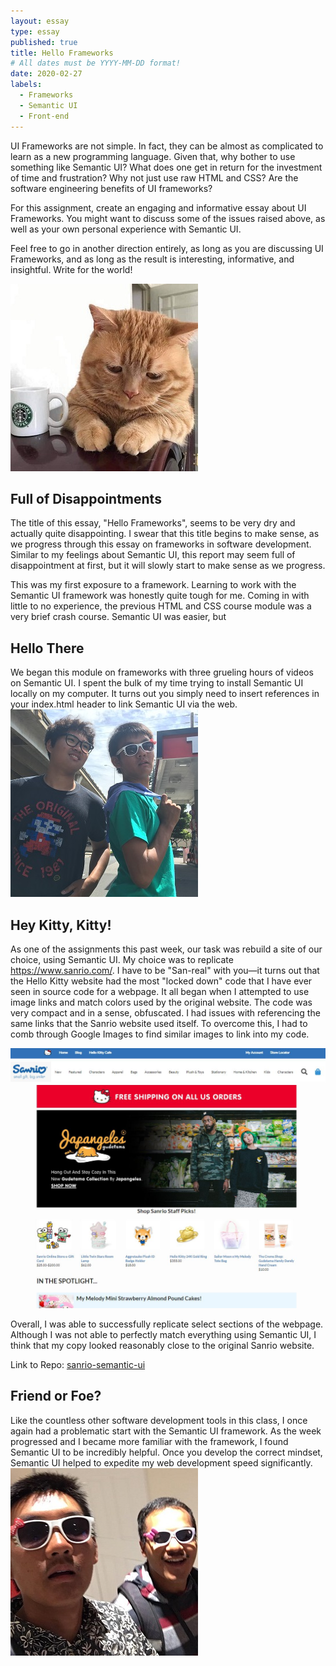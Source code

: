 ```yaml
---
layout: essay
type: essay
published: true
title: Hello Frameworks
# All dates must be YYYY-MM-DD format!
date: 2020-02-27
labels:
  - Frameworks
  - Semantic UI
  - Front-end
---
```


UI Frameworks are not simple. In fact, they can be almost as complicated to learn as a new programming language. Given that, why bother to use something like Semantic UI? What does one get in return for the investment of time and frustration? Why not just use raw HTML and CSS? Are the software engineering benefits of UI frameworks?

For this assignment, create an engaging and informative essay about UI Frameworks. You might want to discuss some of the issues raised above, as well as your own personal experience with Semantic UI.

Feel free to go in another direction entirely, as long as you are discussing UI Frameworks, and as long as the result is interesting, informative, and insightful. Write for the world!




<img class="ui medium left floated rounded image" src="../images/helloKitty-sad.jpg">

## Full of Disappointments
The title of this essay, "Hello Frameworks", seems to be very dry and actually quite disappointing. I swear that this title begins to make sense, as we progress through this essay on frameworks in software development. Similar to my feelings about Semantic UI, this report may seem full of disappointment at first, but it will slowly start to make sense as we progress.

This was my first exposure to a framework. Learning to work with the Semantic UI framework was honestly quite tough for me. Coming in with little to no experience, the previous HTML and CSS course module was a very brief crash course. Semantic UI was easier, but

## Hello There
We began this module on frameworks with three grueling hours of videos on Semantic UI. I spent the bulk of my time trying to install Semantic UI locally on my computer. It turns out you simply need to insert references in your index.html header to link Semantic UI via the web.
<img class="ui medium right floated rounded image" src="../images/helloKitty-carWash.jpg">

## Hey Kitty, Kitty!
As one of the assignments this past week, our task was rebuild a site of our choice, using Semantic UI. My choice was to replicate https://www.sanrio.com/. I have to be "San-real" with you—it turns out that the Hello Kitty website had the most "locked down" code that I have ever seen in source code for a webpage. It all began when I attempted to use image links and match colors used by the original website. The code was very compact and in a sense, obfuscated. I had issues with referencing the same links that the Sanrio website used itself. To overcome this, I had to comb through Google Images to find similar images to link into my code.

<img class="ui large centered rounded image" src="../images/helloKitty-copy.jpg">

Overall, I was able to successfully replicate select sections of the webpage. Although I was not able to perfectly match everything using Semantic UI, I think that my copy looked reasonably close to the original Sanrio website.

Link to Repo: <a href="https://github.com/saharama/sanrio-semantic-ui"><i class="large github icon"></i>sanrio-semantic-ui</a>

## Friend or Foe?
Like the countless other software development tools in this class, I once again had a problematic start with the Semantic UI framework. As the week progressed and I became more familiar with the framework, I found Semantic UI to be incredibly helpful. Once you develop the correct mindset, Semantic UI helped to expedite my web development speed significantly.
<img class="ui medium right floated rounded image" src="../images/helloKitty-friends.jpg">
